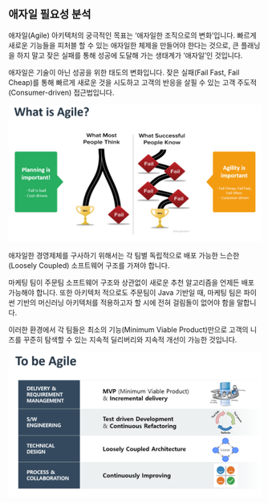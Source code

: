 ## 애자일 필요성 분석

애자일(Agile) 아키텍처의 궁극적인 목표는 ‘애자일한 조직으로의 변화’입니다. 빠르게 새로운 기능들을 피처블 할 수 있는 애자일한 체제을 만들어야 한다는 것으로, 큰 플래닝을 하지 말고 잦은 실패를 통해 성공에 도달해 가는 생태계가 ‘애자일’인 것입니다.

애자일은 기술이 아닌 성공을 위한 태도의 변화입니다. 잦은 실패(Fail Fast, Fail Cheap)를 통해 빠르게 새로운 것을 시도하고 고객의 반응을 살필 수 있는 고객 주도적(Consumer-driven) 접근법입니다.

![](/img/03_Bizdevops/02/02/image19.png)

애자일한 경영제체를 구사하기 위해서는 각 팀별 독립적으로 배포 가능한 느슨한(Loosely Coupled) 소프트웨어 구조를 가져야 합니다.

마케팅 팀이 주문팀 소프트웨어 구조와 상관없이 새로운 추천 알고리즘을 언제든 배포 가능해야 합니다. 또한 아키텍처 적으로도 주문팀이 Java 기반일 때, 마케팅 팀은 파이썬 기반의 머신러닝 아키텍처를 적용하고자 할 시에 전혀 걸림돌이 없어야 함을 말합니다.

이러한 환경에서 각 팀들은 최소의 기능(Minimum Viable Product)만으로 고객의 니즈를 꾸준히 탐색할 수 있는 지속적 딜리버리와 지속적 개선이 가능한 것입니다.

![](/img/03_Bizdevops/02/02/image20.png)

<br/><br/>